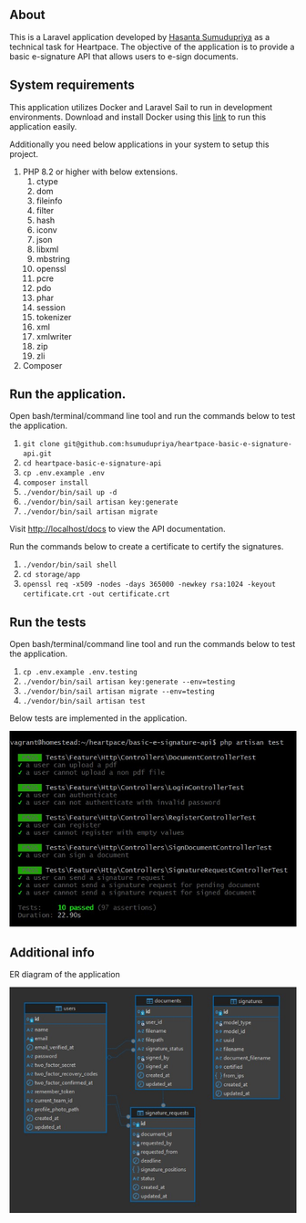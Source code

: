 ## About

This is a Laravel application developed by [Hasanta Sumudupriya](https://www.linkedin.com/in/hsumudupriya) as a technical task for Heartpace. The objective of the application is to provide a basic e-signature API that allows users to e-sign documents.

## System requirements

This application utilizes Docker and Laravel Sail to run in development environments. Download and install Docker using this [link](https://docs.docker.com/get-started/get-docker/) to run this application easily.

Additionally you need below applications in your system to setup this project.

1. PHP 8.2 or higher with below extensions.
    1. ctype
    1. dom
    1. fileinfo
    1. filter
    1. hash
    1. iconv
    1. json
    1. libxml
    1. mbstring
    1. openssl
    1. pcre
    1. pdo
    1. phar
    1. session
    1. tokenizer
    1. xml
    1. xmlwriter
    1. zip
    1. zli
1. Composer

## Run the application.

Open bash/terminal/command line tool and run the commands below to test the application.

1. `git clone git@github.com:hsumudupriya/heartpace-basic-e-signature-api.git`
1. `cd heartpace-basic-e-signature-api`
1. `cp .env.example .env`
1. `composer install`
1. `./vendor/bin/sail up -d`
1. `./vendor/bin/sail artisan key:generate`
1. `./vendor/bin/sail artisan migrate`

Visit [http://localhost/docs](http://localhost/docs) to view the API documentation.

Run the commands below to create a certificate to certify the signatures.

1. `./vendor/bin/sail shell`
1. `cd storage/app`
1. `openssl req -x509 -nodes -days 365000 -newkey rsa:1024 -keyout certificate.crt -out certificate.crt`

## Run the tests

Open bash/terminal/command line tool and run the commands below to test the application.

1. `cp .env.example .env.testing`
1. `./vendor/bin/sail artisan key:generate --env=testing`
1. `./vendor/bin/sail artisan migrate --env=testing`
1. `./vendor/bin/sail artisan test`

Below tests are implemented in the application.

![tests](/test-results.jpg "tests")

## Additional info

ER diagram of the application

![erd](/erd.jpg "erd")
